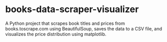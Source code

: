 # books-data-scraper-visualizer
A Python project that scrapes book titles and prices from books.toscrape.com using BeautifulSoup, saves the data to a CSV file, and visualizes the price distribution using matplotlib.
